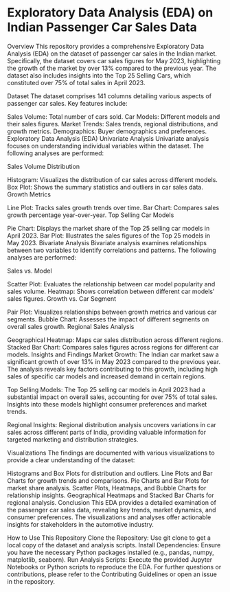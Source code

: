 
# Exploratory Data Analysis (EDA) on Indian Passenger Car Sales Data
Overview
This repository provides a comprehensive Exploratory Data Analysis (EDA) on the dataset of passenger car sales in the Indian market. Specifically, the dataset covers car sales figures for May 2023, highlighting the growth of the market by over 13% compared to the previous year. The dataset also includes insights into the Top 25 Selling Cars, which constituted over 75% of total sales in April 2023.

Dataset
The dataset comprises 141 columns detailing various aspects of passenger car sales. Key features include:

Sales Volume: Total number of cars sold.
Car Models: Different models and their sales figures.
Market Trends: Sales trends, regional distributions, and growth metrics.
Demographics: Buyer demographics and preferences.
Exploratory Data Analysis (EDA)
Univariate Analysis
Univariate analysis focuses on understanding individual variables within the dataset. The following analyses are performed:

Sales Volume Distribution

Histogram: Visualizes the distribution of car sales across different models.
Box Plot: Shows the summary statistics and outliers in car sales data.
Growth Metrics

Line Plot: Tracks sales growth trends over time.
Bar Chart: Compares sales growth percentage year-over-year.
Top Selling Car Models

Pie Chart: Displays the market share of the Top 25 selling car models in April 2023.
Bar Plot: Illustrates the sales figures of the Top 25 models in May 2023.
Bivariate Analysis
Bivariate analysis examines relationships between two variables to identify correlations and patterns. The following analyses are performed:

Sales vs. Model

Scatter Plot: Evaluates the relationship between car model popularity and sales volume.
Heatmap: Shows correlation between different car models' sales figures.
Growth vs. Car Segment

Pair Plot: Visualizes relationships between growth metrics and various car segments.
Bubble Chart: Assesses the impact of different segments on overall sales growth.
Regional Sales Analysis

Geographical Heatmap: Maps car sales distribution across different regions.
Stacked Bar Chart: Compares sales figures across regions for different car models.
Insights and Findings
Market Growth: The Indian car market saw a significant growth of over 13% in May 2023 compared to the previous year. The analysis reveals key factors contributing to this growth, including high sales of specific car models and increased demand in certain regions.

Top Selling Models: The Top 25 selling car models in April 2023 had a substantial impact on overall sales, accounting for over 75% of total sales. Insights into these models highlight consumer preferences and market trends.

Regional Insights: Regional distribution analysis uncovers variations in car sales across different parts of India, providing valuable information for targeted marketing and distribution strategies.

Visualizations
The findings are documented with various visualizations to provide a clear understanding of the dataset:

Histograms and Box Plots for distribution and outliers.
Line Plots and Bar Charts for growth trends and comparisons.
Pie Charts and Bar Plots for market share analysis.
Scatter Plots, Heatmaps, and Bubble Charts for relationship insights.
Geographical Heatmaps and Stacked Bar Charts for regional analysis.
Conclusion
This EDA provides a detailed examination of the passenger car sales data, revealing key trends, market dynamics, and consumer preferences. The visualizations and analyses offer actionable insights for stakeholders in the automotive industry.

How to Use This Repository
Clone the Repository: Use git clone to get a local copy of the dataset and analysis scripts.
Install Dependencies: Ensure you have the necessary Python packages installed (e.g., pandas, numpy, matplotlib, seaborn).
Run Analysis Scripts: Execute the provided Jupyter Notebooks or Python scripts to reproduce the EDA.
For further questions or contributions, please refer to the Contributing Guidelines or open an issue in the repository.
